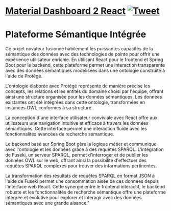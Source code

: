 # [Material Dashboard 2 React](http://demos.creative-tim.com/material-dashboard-react/#/dashboard?ref=readme-mdr) [![Tweet](https://img.shields.io/twitter/url/http/shields.io.svg?style=social&logo=twitter)](https://twitter.com/intent/tweet?url=https://www.creative-tim.com/product/material-dashboard-react&text=Check%20Material%20Dashboard%202%20react%20made%20by%20@CreativeTim%20#webdesign%20#dashboard%20#materialdesign%20#react%20https://www.creative-tim.com/product/material-dashboard-react)

# Plateforme Sémantique Intégrée

Ce projet novateur fusionne habilement les puissantes capacités de la sémantique des données avec des technologies de pointe pour offrir une expérience utilisateur enrichie. En utilisant React pour le frontend et Spring Boot pour le backend, cette plateforme permet une interaction transparente avec des données sémantiques modélisées dans une ontologie construite à l'aide de Protégé.

L'ontologie élaborée avec Protégé représente de manière précise les concepts, les relations et les entités du domaine choisi par l'équipe, offrant ainsi une structure organisée pour les données sémantiques. Les données existantes ont été intégrées dans cette ontologie, transformées en instances OWL conformes à sa structure.

La conception d'une interface utilisateur conviviale avec React offre aux utilisateurs une navigation intuitive et efficace à travers les données sémantiques. Cette interface permet une interaction fluide avec les fonctionnalités avancées de recherche sémantique.

Le backend basé sur Spring Boot gère la logique métier et communique avec l'ontologie et les données grâce à des requêtes SPARQL. L'intégration de Fuseki, un serveur SPARQL, permet d'interroger et de publier les données OWL sur le web, offrant ainsi la possibilité d'effectuer des requêtes SPARQL complexes pour trouver des informations pertinentes.

La transformation des résultats de requêtes SPARQL en format JSON à l'aide de Fuseki permet une consommation aisée de ces données depuis l'interface web React. Cette synergie entre le frontend interactif, le backend robuste et les fonctionnalités de recherche sémantique offre une plateforme intégrée et évolutive pour explorer et interagir avec des données sémantiques avec une grande aisance."

